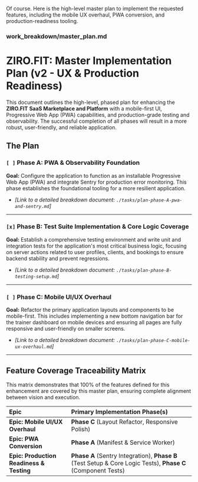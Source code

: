 Of course. Here is the high-level master plan to implement the requested features, including the mobile UX overhaul, PWA conversion, and production-readiness tooling.

### work_breakdown/master_plan.md
# **ZIRO.FIT: Master Implementation Plan (v2 - UX & Production Readiness)**

This document outlines the high-level, phased plan for enhancing the **ZIRO.FIT** **SaaS Marketplace and Platform** with a mobile-first UI, Progressive Web App (PWA) capabilities, and production-grade testing and observability. The successful completion of all phases will result in a more robust, user-friendly, and reliable application.

## The Plan

### `[ ]` Phase A: PWA & Observability Foundation

**Goal:** Configure the application to function as an installable Progressive Web App (PWA) and integrate Sentry for production error monitoring. This phase establishes the foundational tooling for a more resilient application.

- *[Link to a detailed breakdown document: `./tasks/plan-phase-A-pwa-and-sentry.md`]*

---

### `[x]` Phase B: Test Suite Implementation & Core Logic Coverage

**Goal:** Establish a comprehensive testing environment and write unit and integration tests for the application's most critical business logic, focusing on server actions related to user profiles, clients, and bookings to ensure backend stability and prevent regressions.

- *[Link to a detailed breakdown document: `./tasks/plan-phase-B-testing-setup.md`]*

---

### `[ ]` Phase C: Mobile UI/UX Overhaul

**Goal:** Refactor the primary application layouts and components to be mobile-first. This includes implementing a new bottom navigation bar for the trainer dashboard on mobile devices and ensuring all pages are fully responsive and user-friendly on smaller screens.

- *[Link to a detailed breakdown document: `./tasks/plan-phase-C-mobile-ux-overhaul.md`]*

---

## Feature Coverage Traceability Matrix

This matrix demonstrates that 100% of the features defined for this enhancement are covered by this master plan, ensuring complete alignment between vision and execution.

| Epic | Primary Implementation Phase(s) |
| :--- | :--- |
| **Epic: Mobile UI/UX Overhaul** | **Phase C** (Layout Refactor, Responsive Polish) |
| **Epic: PWA Conversion** | **Phase A** (Manifest & Service Worker) |
| **Epic: Production Readiness & Testing**| **Phase A** (Sentry Integration), **Phase B** (Test Setup & Core Logic Tests), **Phase C** (Component Tests) |